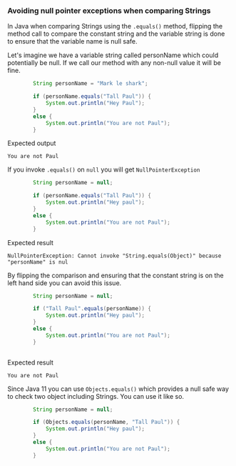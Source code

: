 ### Avoiding null pointer exceptions when comparing Strings

In Java when comparing Strings using the `.equals()` method, flipping the method call to compare the constant string and the variable string is done to ensure that the variable name is null safe.

Let's imagine we have a variable string called personName which could potentially be null. If we call our method with any non-null value it will be fine.

```Java
        String personName = "Mark le shark";

        if (personName.equals("Tall Paul")) {
            System.out.println("Hey Paul");
        }
        else {
            System.out.println("You are not Paul");
        }
```

Expected output

```
You are not Paul
```

If you invoke `.equals()` on `null` you will get `NullPointerException`

````Java
        String personName = null;

        if (personName.equals("Tall Paul")) {
            System.out.println("Hey paul");
        }
        else {
            System.out.println("You are not Paul");
        }
````

Expected result

```
NullPointerException: Cannot invoke "String.equals(Object)" because "personName" is nul
```

By flipping the comparison and ensuring that the constant string is on the left hand side you can avoid this issue.

```Java
        String personName = null;

        if ("Tall Paul".equals(personName)) {
            System.out.println("Hey paul");
        }
        else {
            System.out.println("You are not Paul");
        }
        
```

Expected result

```
You are not Paul
```


Since Java 11 you can use `Objects.equals()` which provides a null safe way to check two object including Strings. You can use it like so.

```Java
        String personName = null;

        if (Objects.equals(personName, "Tall Paul")) {
            System.out.println("Hey paul");
        }
        else {
            System.out.println("You are not Paul");
        }
```






